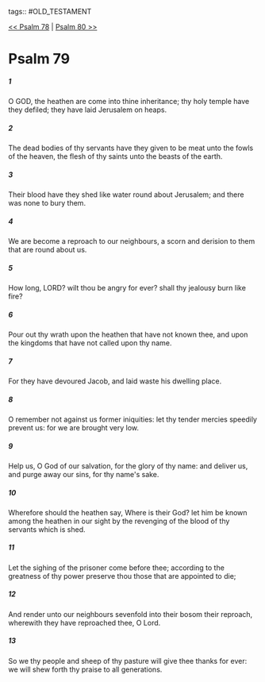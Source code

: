 tags:: #OLD_TESTAMENT

[<< Psalm 78](OLD_TESTAMENT/19_Psalms/Psalm_78.md) | [Psalm 80 >>](OLD_TESTAMENT/19_Psalms/Psalm_80.md)

# Psalm 79

##### 1

O GOD, the heathen are come into thine inheritance; thy holy temple have they defiled; they have laid Jerusalem on heaps.

##### 2

The dead bodies of thy servants have they given to be meat unto the fowls of the heaven, the flesh of thy saints unto the beasts of the earth.

##### 3

Their blood have they shed like water round about Jerusalem; and there was none to bury them.

##### 4

We are become a reproach to our neighbours, a scorn and derision to them that are round about us.

##### 5

How long, LORD? wilt thou be angry for ever? shall thy jealousy burn like fire?

##### 6

Pour out thy wrath upon the heathen that have not known thee, and upon the kingdoms that have not called upon thy name.

##### 7

For they have devoured Jacob, and laid waste his dwelling place.

##### 8

O remember not against us former iniquities: let thy tender mercies speedily prevent us: for we are brought very low.

##### 9

Help us, O God of our salvation, for the glory of thy name: and deliver us, and purge away our sins, for thy name's sake.

##### 10

Wherefore should the heathen say, Where is their God? let him be known among the heathen in our sight by the revenging of the blood of thy servants which is shed.

##### 11

Let the sighing of the prisoner come before thee; according to the greatness of thy power preserve thou those that are appointed to die;

##### 12

And render unto our neighbours sevenfold into their bosom their reproach, wherewith they have reproached thee, O Lord.

##### 13

So we thy people and sheep of thy pasture will give thee thanks for ever: we will shew forth thy praise to all generations.

